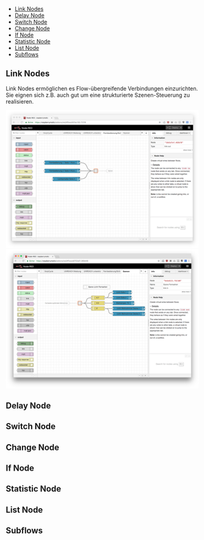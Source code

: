 * [Link Nodes](#link-nodes)
* [Delay Node](#delay-node)
* [Switch Node](#switch-node)
* [Change Node](#change-node)
* [If Node](#if-node)
* [Statistic Node](#statistic-node)
* [List Node](#list-node)
* [Subflows](#subflows)

## Link Nodes

Link Nodes ermöglichen es Flow-übergreifende Verbindungen einzurichten. Sie eignen sich z.B. auch gut um eine strukturierte Szenen-Steuerung zu realisieren. 

![](images/link-1.png)
![](images/link-2.png)

## Delay Node

## Switch Node

## Change Node

## If Node

## Statistic Node

## List Node

## Subflows